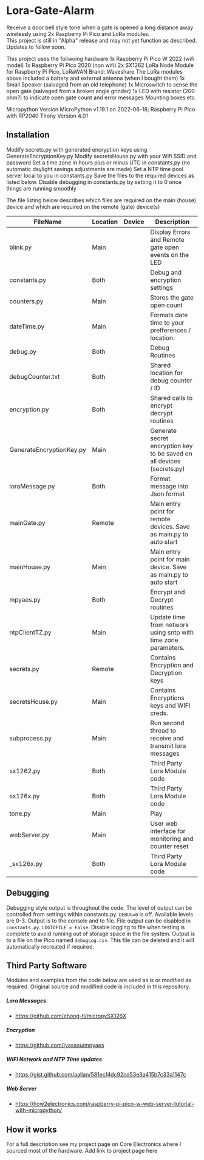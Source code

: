 # Lora-Gate-Alarm

Receive a door bell style tone when a gate is opened a long distance away wirelessly using 2x Raspberry Pi Pico and LoRa modules.  
This project is still in "Alpha" release and may not yet function as described. Updates to follow soon.

This project uses the follwoing hardware 
1x Raspberry Pi Pico W 2022 (wifi model) 
1x Raspberry Pi Pico 2020 (non wifi)
2x SX1262 LoRa Node Module for Raspberry Pi Pico, LoRaWAN Brand: Waveshare
    The LoRa modules above included a battery and external antenna (when I bought them)
1x Small Speaker (salvaged from an old telephone) 
1x Microswitch to sense the open gate (salvaged from a broken angle grinder)
1x LED with resistor (200 ohm?) to indicate open gate count and error messages
Mounting boxes etc.

Micropython Version
MicroPython v1.19.1 on 2022-06-18; Raspberry Pi Pico with RP2040
Thony Version 4.01

## Installation
Modify secrets.py with generated encryption keys using GenerateEncryptionKey.py
Modify secretsHouse.py with your Wifi SSID and password
Set a time zone in hours plus or minus UTC in constants.py  (no automatic daylight savings adjustments are made)
Set a NTP time pool server local to you in constants.py 
Save the files to the required devices as listed below.
Disable debugging in constants.py by setting it to 0 once things are running smoothly

The file listing below describes which files are required on the main (house) device and which are required on the remote (gate) device(s)

| FileName                   | Location | Device  | Description |
| ---------------------------|----------|---------|-------------|
| blink.py                   | Main     |         | Display Errors and Remote gate open events on the LED |
| constants.py               | Both     |         | Debug and encryption settings |
| counters.py                | Main     |         | Stores the gate open count |
| dateTime.py                | Main     |         | Formats date time to your prefferences / location. |
| debug.py                   | Both     |         | Debug Routines |
| debugCounter.txt           | Both     |         | Shared location for debug counter / ID |
| encryption.py              | Both     |         | Shared calls to encrypt decrypt routines |
| GenerateEncryptionKey.py   | Main     |         | Generate secret encryption key to be saved on all devices (secrets.py) |
| loraMessage.py             | Both     |         | Format message into Json format |
| mainGate.py                | Remote   |         | Main entry point for remote devices.  Save as main.py to auto start |
| mainHouse.py               | Main     |         | Main entry point for main device.  Save as main.py to auto start |
| mpyaes.py                  | Both     |         | Encrypt and Decrypt routines |
| ntpClientTZ.py             | Main     |         | Update time from network using sntp with time zone parameters. |
| secrets.py                 | Remote   |         | Contains Encryption and Decryption keys |
| secretsHouse.py            | Main     |         | Contains Encryptions keys and WIFI creds. |
| subprocess.py              | Main     |         | Run second thread to receive and transmit lora messages |
| sx1262.py                  | Both     |         | Third Party Lora Module code |
| sx126x.py                  | Both     |         | Third Party Lora Module code |
| tone.py                    | Main     |         | Play
| webServer.py               | Main     |         | User web interface for monitoring and counter reset |
| _sx126x.py                 | Both     |         |  Third Party Lora Module code |

## Debugging
Debugging style output is throughout the code. The level of output can be controlled from settings within constants.py. `DEBUG=0` is off. Available levels are 0-3. Output is to the console and to file. File output can be disabled in `constants.py`. `LOGTOFILE = False`. Disable logging to file when testing is complete to avoid running out of storage space in the file system. Output is to a file on the Pico named `debugLog.csv`. This file can be deleted and it will automatically recreated if required.

## Third Party Software 
Modules and examples from the code below are used as is or modified as required. Original source and modified code is included in this repository.

##### Lora Messages
- https://github.com/ehong-tl/micropySX126X

##### Encryption
- https://github.com/iyassou/mpyaes

##### WIFI Network and NTP Time updates
- https://gist.github.com/aallan/581ecf4dc92cd53e3a415b7c33a1147c

##### Web Server 
- https://how2electronics.com/raspberry-pi-pico-w-web-server-tutorial-with-micropython/

## How it works
For a full description see my project page on Core Electronics where I sourced most of the hardware.
<TODO> Add link to project page here

